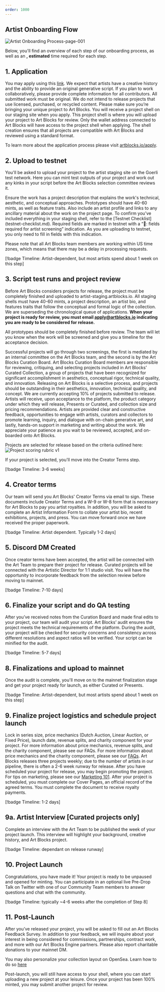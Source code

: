 ```yaml
---
order: 1000
---
```

## Artist Onboarding Flow 
![Artist Onboarding Process-page-001](https://user-images.githubusercontent.com/103667291/227627791-f577f4fd-c8a0-4ce2-bc78-53f2cf464529.jpg)


Below, you'll find an overview of each step of our onboarding process, as well as an **, estimated** time required for each step.

## 1. Application

You may apply using this [link](https://www.artblocks.io/apply). We expect that artists have a creative history and the ability to provide an original generative script. If you plan to work collaboratively, please provide complete information for all contributors. All submitted work must be original. We do not intend to release projects that use licensed, purchased, or recycled content. Please make sure you’re bringing your unique project to Art Blocks.  You will receive a project shell on our staging site when you apply. This project shell is where you will upload your project to Art Blocks for review. Only the wallet address connected to Art Blocks will have access to the project shell when applying. The shell creation ensures that all projects are compatible with Art Blocks and reviewed using a standard format. 

To learn more about the application process please visit [artblocks.io/apply](artblocks.io/apply).

## 2. Upload to testnet

You'll be asked to upload your project to the artist staging site on the Goerli test network. Here you can mint test outputs of your project and work out any kinks in your script before the Art Blocks selection committee reviews it. 

Ensure the work has a project description that explains the work's technical, aesthetic, and conceptual approaches. Prototypes should have 40-60 mints, as well as feature traits. Also include an artist profile and links to any ancillary material about the work on the project page. To confirm you’ve included everything in your staging shell, refer to the [Testnet Checklist] (testnet-checklist.md). Required fields are marked in testnet with a “📄: fields required for artist screening” indication. As you are uploading to testnet, you only need to fill in fields with this indication. 

Please note that all Art Blocks team members are working within US time zones, which means that there may be a delay in processing requests. 

[!badge Timeline: Artist-dependent, but most artists spend about 1 week on this step]


## 3. Script test runs and project review

Before Art Blocks considers projects for release, the project must be completely finished and uploaded to artist-staging.artblocks.io. All staging shells must have 40-60 mints, a project description, an artist bio, and features traits that follow the conceptual and formal logic of the collection. We are superseding the chronological queue of applications. **When your project is ready for review, you must email apply@artblocks.io indicating you are ready to be considered for release.** 

All prototypes should be completely finished before review. The team will let you know when the work will be screened and give you a timeline for the acceptance decision. 

Successful projects will go through two screenings, the first is mediated by an internal committee on the Art Blocks team, and the second is by the Art Blocks Curation Board. Art Blocks Curation Board members are responsible for reviewing, critiquing, and selecting projects included in Art Blocks’ Curated Collection, a group of projects that have been recognized for significant accomplishment in aesthetics, conceptual rigor, technical quality, and innovation. Releasing on Art Blocks is a selective process, and projects should be outstanding in their aesthetics, innovation, technical quality, and concept. We are currently accepting 10% of projects submitted to release. Artists will receive, upon acceptance to the platform, the product category under which they will release, Presents or Curated, and collection size and pricing recommendations. Artists are provided clear and constructive feedback, opportunities to engage with artists, curators and collectors to promote learning, inquiry, and dialogue with on-chain generative art, and lastly, hands-on support in marketing and writing about the work. We appreciate your patience as you wait to be reviewed, accepted, and on-boarded onto Art Blocks.

Projects are selected for release based on the criteria outlined here: ![Project scoring rubric v1](https://user-images.githubusercontent.com/103667291/227399103-dc47aaaf-08d3-4baf-8d37-5d0604ec1e71.jpg)

If your project is selected, you'll move into the Creator Terms step. 

[!badge Timeline: 3-6 weeks]

## 4. Creator terms

Our team will send you Art Blocks' Creator Terms via email to sign. These documents include Creator Terms and a W-9 or W-8 form that is necessary for Art Blocks to pay you artist royalties.  In addition, you will be asked to complete an Artist Information Form to collate your artist bio, recent exhibitions, projects, and press. You can move forward once we have received the proper paperwork. 

[!badge Timeline: Artist dependent. Typically 1-2 days]

## 5. Discord DM Created

Once creator terms have been accepted, the artist will be connected with the Art Team to prepare their project for release. Curated projects will be connected with the Artistic Director for 1:1 studio visit. You will have the opportunity to incorporate feedback from the selection review before moving to mainnet. 

[!badge Timeline: 7-10 days]


## 6. Finalize your script and do QA testing 

After you’ve received notes from the Curation Board and made final edits to your project, our team will audit your script. Art Blocks’ audit ensures the project meets the technical requirements of the platform. During the audit, your project will be checked for security concerns and consistency across different resolutions and aspect ratios will be verified. Your script can be minified for the audit.

[!badge Timeline: 5-7 days]

## 8. Finalizations and upload to mainnet

Once the audit is complete, you'll move on to the mainnet finalization stage and get your project ready for launch, as either Curated or Presents. 

[!badge Timeline: Artist-dependent, but most artists spend about 1 week on this step]

## 9. Finalize project logistics and schedule project launch

Lock in series size, price mechanics (Dutch Auction, Linear Auction, or Fixed Price), launch date, revenue splits, and charity component for your project. For more information about price mechanics, revenue splits, and the charity component, please see our FAQs. For more information about price mechanics and the charity component, please see our [FAQs](faqs.md). Art Blocks releases three projects weekly; due to the number of artists in our pipeline, there is often a 2-6 week runway for release. After you have scheduled your project for release, you may begin promoting the project. For tips on marketing, please see our [Marketing 101](marketing-101.md). After your project is scheduled, you must complete our Cover Pages, an official record of the agreed terms. You must complete the document to receive royalty payments. 

[!badge Timeline: 1-2 days]

## 9a. Artist Interview [Curated projects only]

Complete an interview with the Art Team to be published the week of your project launch. This interview will highlight your background, creative history, and Art Blocks project.

[!badge Timeline: dependant on release runway]

## 10. Project Launch

Congratulations, you have made it! Your project is ready to be unpaused and opened for minting. You can participate in an optional live Pre-Drop Talk on Twitter with one of our Community Team members to answer questions and chat with the community.

[!badge Timeline: typically ~4-6 weeks after the completion of Step 8]

## 11. Post-Launch 

After you’ve released your project, you will be asked to fill out an Art Blocks Feedback Survey. In addition to your feedback, we will inquire about your interest in being considered for commissions, partnerships, contract work, and more with our Art Blocks Engine partners. Please also report charitable donations to your mainnet DM. 

You may also personalize your collection layout on OpenSea. Learn how to do so [here](https://docs.artblocks.io/creator-docs/creator-onboarding/readme/opensea-personalization/)

Post-launch, you will still have access to your shell, where you can start uploading a new project at your leisure. Once your project has been 100% minted, you may submit another project for review. 

